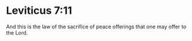 # Leviticus 7:11

And this is the law of the sacrifice of peace offerings that one may offer to the Lord.
